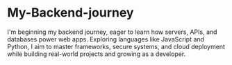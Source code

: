 # My-Backend-journey
I'm beginning my backend journey, eager to learn how servers, APIs, and databases power web apps. Exploring languages like JavaScript and Python, I aim to master frameworks, secure systems, and cloud deployment while building real-world projects and growing as a developer.
